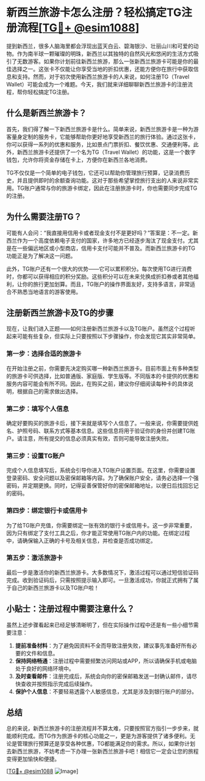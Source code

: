 # 新西兰旅游卡怎么注册？轻松搞定TG注册流程[[TG💪+ @esim1088](https://t.me/s/esim1088)]

提到新西兰，很多人脑海里都会浮现出蓝天白云、碧海银沙、壮丽山川和可爱的动物。作为南半球一颗璀璨的明珠，新西兰以其独特的自然风光和悠闲的生活方式吸引了无数游客。如果你计划前往新西兰旅游，那么一张新西兰旅游卡可能是你的最佳选择之一。这张卡不仅能让你享受当地的折扣优惠，还能方便你在旅行中获取信息和支持。然而，对于初次使用新西兰旅游卡的人来说，如何注册TG（Travel Wallet）可能会成为一个难题。今天，我们就来详细聊聊新西兰旅游卡的注册流程，帮你轻松搞定TG注册。

## 什么是新西兰旅游卡？

首先，我们得了解一下新西兰旅游卡是什么。简单来说，新西兰旅游卡是一种为游客量身定制的服务卡，它能够帮助你更好地享受新西兰的旅行体验。通过这张卡，你可以获得一系列的优惠和服务，比如景点门票折扣、餐饮优惠、交通便利等。此外，新西兰旅游卡还提供了一个名为TG（Travel Wallet）的功能，这是一个数字钱包，允许你将资金存储在卡上，方便你在新西兰各地消费。

TG不仅仅是一个简单的电子钱包，它还可以帮助你管理旅行预算，记录消费历史，并且提供即时的余额查询功能。这对于那些希望掌控旅行支出的人来说非常实用。TG账户通常与你的旅游卡绑定，因此在注册旅游卡时，你也需要同步完成TG的注册。

## 为什么需要注册TG？

可能有人会问：“我直接用信用卡或者现金支付不是更好吗？”答案是：不一定。新西兰作为一个高度依赖电子支付的国家，许多地方已经逐步淘汰了现金支付。尤其是在一些偏远地区或小型商店，信用卡支付可能并不普及。而新西兰旅游卡的TG功能正是为了解决这一问题。

此外，TG账户还有一个很大的优势——它可以累积积分。每次使用TG进行消费时，你都可以获得相应的积分奖励。这些积分可以在未来兑换成折扣券或者其他福利，让你的旅行更加划算。而且，TG账户的操作界面友好，支持多语言，非常适合不熟悉当地语言的游客使用。

## 注册新西兰旅游卡及TG的步骤

现在，让我们进入正题——如何注册新西兰旅游卡以及TG账户。虽然这个过程听起来可能有些复杂，但实际上只要按照以下步骤操作，你会发现它其实非常简单。

### 第一步：选择合适的旅游卡

在开始注册之前，你需要先决定购买哪一种新西兰旅游卡。目前市面上有多种类型的旅游卡可供选择，比如普通版、家庭版、学生版等。不同版本的卡提供的优惠和服务内容可能会有所不同。因此，在购买之前，建议你仔细阅读每种卡的具体说明，根据自己的需求做出选择。

### 第二步：填写个人信息

确定好要购买的旅游卡后，接下来就是填写个人信息了。一般来说，你需要提供姓名、护照号码、联系方式等基本信息。这些信息将用于验证你的身份并创建TG账户。请注意，所有提交的信息必须真实有效，否则可能导致注册失败。

### 第三步：设置TG账户

完成个人信息填写后，系统会引导你进入TG账户设置页面。在这里，你需要设置登录密码、安全问题以及密保邮箱等内容。为了确保账户安全，请务必选择一个强密码，并定期更换。同时，记得妥善保管好你的密保邮箱地址，以便日后找回忘记的密码。

### 第四步：绑定银行卡或信用卡

为了给TG账户充值，你需要绑定一张有效的银行卡或信用卡。这一步非常重要，因为只有绑定了支付工具之后，你才能正常使用TG账户内的功能。在绑定过程中，请确保输入正确的卡号及相关信息，并检查是否成功绑定。

### 第五步：激活旅游卡

最后一步是激活你的新西兰旅游卡。大多数情况下，激活过程可以通过短信验证码完成。收到验证码后，只需按照提示输入即可。一旦激活成功，你就正式拥有了属于自己的新西兰旅游卡以及TG账户啦！

## 小贴士：注册过程中需要注意什么？

虽然上述步骤看起来已经足够清晰明了，但在实际操作过程中还是有一些小细节需要注意：

1. **提前准备材料**：为了避免因资料不全而导致注册失败，建议事先准备好所有必要的文件和信息。
2. **保持网络畅通**：注册过程中需要频繁访问网站或APP，所以请确保手机或电脑处于良好的网络环境中。
3. **及时查看邮件**：注册完成后，系统会向你的密保邮箱发送一封确认邮件，请尽快查收并按照指示完成后续操作。
4. **保护个人信息**：不要轻易透露个人敏感信息，尤其是涉及到银行账户的部分。

## 总结

总的来说，新西兰旅游卡的注册流程并不算太难，只要按照官方指引一步步来，就能顺利完成。而TG作为旅游卡的核心功能之一，更是为游客提供了诸多便利。无论是管理旅行预算还是享受各种优惠，TG都能满足你的需求。所以，如果你计划去新西兰旅游，不妨考虑一下办理一张新西兰旅游卡吧！相信它一定会让您的旅程变得更加愉快和便捷。

[[TG💪+ @esim1088](https://t.me/s/esim1088) ![Image](https://i.postimg.cc/4NQfJmqS/Snipaste-2025-05-13-00-14-12.png)]